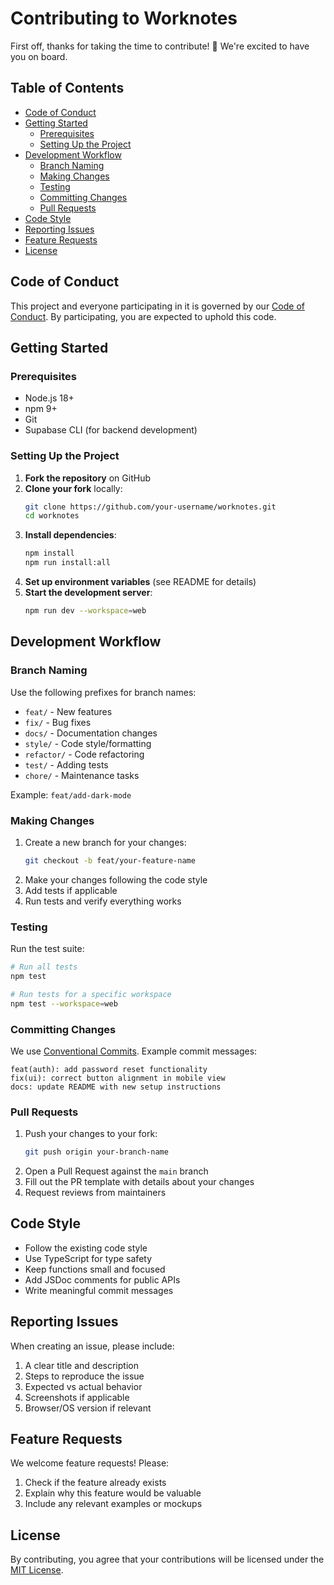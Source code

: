 # Contributing to Worknotes

First off, thanks for taking the time to contribute! 🎉 We're excited to have you on board.

## Table of Contents

- [Code of Conduct](#code-of-conduct)
- [Getting Started](#getting-started)
  - [Prerequisites](#prerequisites)
  - [Setting Up the Project](#setting-up-the-project)
- [Development Workflow](#development-workflow)
  - [Branch Naming](#branch-naming)
  - [Making Changes](#making-changes)
  - [Testing](#testing)
  - [Committing Changes](#committing-changes)
  - [Pull Requests](#pull-requests)
- [Code Style](#code-style)
- [Reporting Issues](#reporting-issues)
- [Feature Requests](#feature-requests)
- [License](#license)

## Code of Conduct

This project and everyone participating in it is governed by our [Code of Conduct](CODE_OF_CONDUCT.md). By participating, you are expected to uphold this code.

## Getting Started

### Prerequisites

- Node.js 18+
- npm 9+
- Git
- Supabase CLI (for backend development)

### Setting Up the Project

1. **Fork the repository** on GitHub
2. **Clone your fork** locally:
   ```bash
   git clone https://github.com/your-username/worknotes.git
   cd worknotes
   ```
3. **Install dependencies**:
   ```bash
   npm install
   npm run install:all
   ```
4. **Set up environment variables** (see README for details)
5. **Start the development server**:
   ```bash
   npm run dev --workspace=web
   ```

## Development Workflow

### Branch Naming

Use the following prefixes for branch names:

- `feat/` - New features
- `fix/` - Bug fixes
- `docs/` - Documentation changes
- `style/` - Code style/formatting
- `refactor/` - Code refactoring
- `test/` - Adding tests
- `chore/` - Maintenance tasks

Example: `feat/add-dark-mode`

### Making Changes

1. Create a new branch for your changes:
   ```bash
   git checkout -b feat/your-feature-name
   ```
2. Make your changes following the code style
3. Add tests if applicable
4. Run tests and verify everything works

### Testing

Run the test suite:

```bash
# Run all tests
npm test

# Run tests for a specific workspace
npm test --workspace=web
```

### Committing Changes

We use [Conventional Commits](https://www.conventionalcommits.org/). Example commit messages:

```
feat(auth): add password reset functionality
fix(ui): correct button alignment in mobile view
docs: update README with new setup instructions
```

### Pull Requests

1. Push your changes to your fork:
   ```bash
   git push origin your-branch-name
   ```
2. Open a Pull Request against the `main` branch
3. Fill out the PR template with details about your changes
4. Request reviews from maintainers

## Code Style

- Follow the existing code style
- Use TypeScript for type safety
- Keep functions small and focused
- Add JSDoc comments for public APIs
- Write meaningful commit messages

## Reporting Issues

When creating an issue, please include:

1. A clear title and description
2. Steps to reproduce the issue
3. Expected vs actual behavior
4. Screenshots if applicable
5. Browser/OS version if relevant

## Feature Requests

We welcome feature requests! Please:

1. Check if the feature already exists
2. Explain why this feature would be valuable
3. Include any relevant examples or mockups

## License

By contributing, you agree that your contributions will be licensed under the [MIT License](LICENSE).
